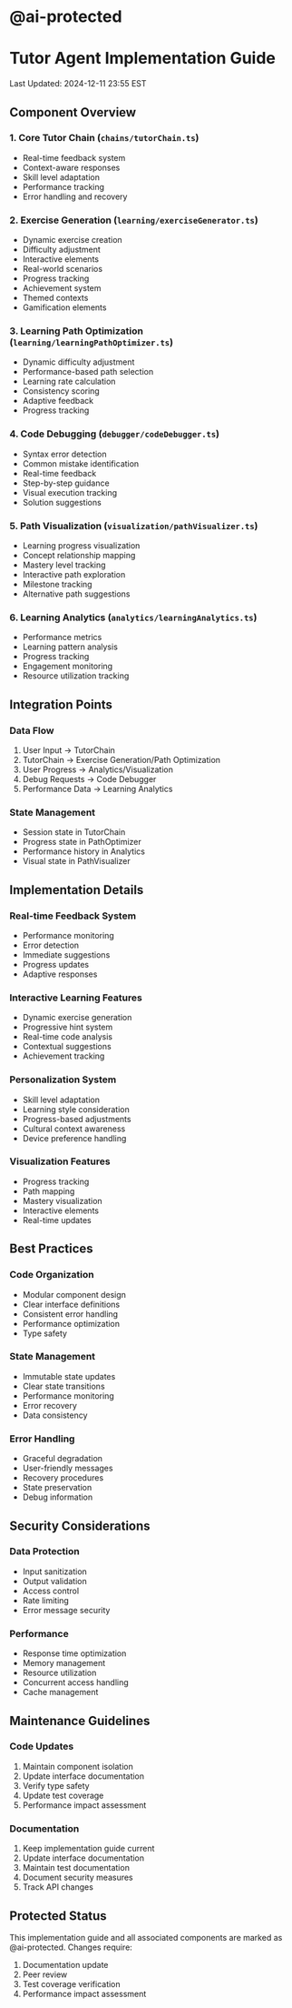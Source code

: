 # @ai-protected
# Tutor Agent Implementation Guide
Last Updated: 2024-12-11 23:55 EST

## Component Overview

### 1. Core Tutor Chain (`chains/tutorChain.ts`)
- Real-time feedback system
- Context-aware responses
- Skill level adaptation
- Performance tracking
- Error handling and recovery

### 2. Exercise Generation (`learning/exerciseGenerator.ts`)
- Dynamic exercise creation
- Difficulty adjustment
- Interactive elements
- Real-world scenarios
- Progress tracking
- Achievement system
- Themed contexts
- Gamification elements

### 3. Learning Path Optimization (`learning/learningPathOptimizer.ts`)
- Dynamic difficulty adjustment
- Performance-based path selection
- Learning rate calculation
- Consistency scoring
- Adaptive feedback
- Progress tracking

### 4. Code Debugging (`debugger/codeDebugger.ts`)
- Syntax error detection
- Common mistake identification
- Real-time feedback
- Step-by-step guidance
- Visual execution tracking
- Solution suggestions

### 5. Path Visualization (`visualization/pathVisualizer.ts`)
- Learning progress visualization
- Concept relationship mapping
- Mastery level tracking
- Interactive path exploration
- Milestone tracking
- Alternative path suggestions

### 6. Learning Analytics (`analytics/learningAnalytics.ts`)
- Performance metrics
- Learning pattern analysis
- Progress tracking
- Engagement monitoring
- Resource utilization tracking

## Integration Points

### Data Flow
1. User Input → TutorChain
2. TutorChain → Exercise Generation/Path Optimization
3. User Progress → Analytics/Visualization
4. Debug Requests → Code Debugger
5. Performance Data → Learning Analytics

### State Management
- Session state in TutorChain
- Progress state in PathOptimizer
- Performance history in Analytics
- Visual state in PathVisualizer

## Implementation Details

### Real-time Feedback System
- Performance monitoring
- Error detection
- Immediate suggestions
- Progress updates
- Adaptive responses

### Interactive Learning Features
- Dynamic exercise generation
- Progressive hint system
- Real-time code analysis
- Contextual suggestions
- Achievement tracking

### Personalization System
- Skill level adaptation
- Learning style consideration
- Progress-based adjustments
- Cultural context awareness
- Device preference handling

### Visualization Features
- Progress tracking
- Path mapping
- Mastery visualization
- Interactive elements
- Real-time updates

## Best Practices

### Code Organization
- Modular component design
- Clear interface definitions
- Consistent error handling
- Performance optimization
- Type safety

### State Management
- Immutable state updates
- Clear state transitions
- Performance monitoring
- Error recovery
- Data consistency

### Error Handling
- Graceful degradation
- User-friendly messages
- Recovery procedures
- State preservation
- Debug information

## Security Considerations

### Data Protection
- Input sanitization
- Output validation
- Access control
- Rate limiting
- Error message security

### Performance
- Response time optimization
- Memory management
- Resource utilization
- Concurrent access handling
- Cache management

## Maintenance Guidelines

### Code Updates
1. Maintain component isolation
2. Update interface documentation
3. Verify type safety
4. Update test coverage
5. Performance impact assessment

### Documentation
1. Keep implementation guide current
2. Update interface documentation
3. Maintain test documentation
4. Document security measures
5. Track API changes

## Protected Status
This implementation guide and all associated components are marked as @ai-protected.
Changes require:
1. Documentation update
2. Peer review
3. Test coverage verification
4. Performance impact assessment 